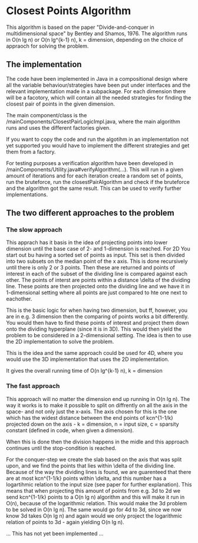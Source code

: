 # Closest Points Algorithm
This algorithm is based on the paper "Divide-and-conquer in multidimensional space" by Bentley and Shamos, 1976. The algorithm runs in O(n lg n) or O(n lg^{k-1} n), k = dimension, depending on the choice of appraoch for solving the problem.  


## The implementation
The code have been implemented in Java in a compositional design where all the variable behaviour/strategies have been put under interfaces and the relevant implementation made in a subpackage. For each dimension there will be a facotory, which will contain all the needed strategies for finding the closest pair of points in the given dimension. 

The main component/class is the /mainComponents/ClosestPairLogicImpl.java, where the main algorithm runs and uses the different factories given. 

If you want to copy the code and run the algotihm in an implementation not yet supported you would have to implement the different strategies and get them from a factory. 

For testing purposes a verification algorithm have been developed in /mainComponents/Utility.java#verifyAlgorithm(...). 
This will run in a given amount of iterations and for each iteration create a random set of points, run the bruteforce, run the closestPairAlgorithm and check if the bruteforce and the algorithm got the same result. This can be used to verify further implementations. 

## The two different approaches to the problem
### The slow approach
This apprach has it basis in the idea of projecting points into lower dimension until the base case of 2- and 1-dimension is reached. For 2D You start out bu having a sorted set of points as input. This set is then divided into two subsets on the median point of the x axis. This is done recursively until there is only 2 or 3 points. Then these are returned and points of interest in each of the subset of the dividing line is compared against each other. The points of interst are points within a distance \delta of the dividing line. These points are then projected onto the dividing line and we have it in 1-dimensional setting where all points are just compared to hte one next to eachother.  

This is the basic logic for when having two dimension, but ff, however, you are in e.g. 3 dimension then the comparing of points works a bit differently. You would then have to find these points of interest and project them down onto the dividing hyperplane (since it is in 3D). This would then yield the problem to be considered in a 2-dimensional setting. The idea is then to use the 2D implementation to solve the problem. 

This is the idea and the same approach could be used for 4D, where you would use the 3D implementation that uses the 2D implementation. 

It gives the overall running time of O(n lg^{k-1} n), k = dimension

### The fast approach
This approach will no matter the dimension end up running in O(n lg n). 
The way it works is to make it possible to split on diffrently on all the axis in the space- and not only just the x-axis. The axis chosen for this is the one which has the widest distance between the end points of kcn^{1-1/k} projected down on the axis - k = dimension, n = input size, c = sparsity constant (defined in code, when given a dimension). 

When this is done then the division happens in the midle and this approach continues until the stop-condition is reached. 

For the conquer-step we create the slab based on the axis that was split upon, and we find the points that lies within \delta of the dividing line. Because of the way the dividing lines is found, we are guarenteed that there are at most kcn^{1-1/k} points within \delta, and this number has a logartihmic relation to the input size (see paper for further explanation). This means that when projecting this amount of points from e.g. 3d to 2d we send kcn^{1-1/k} points to a O(n lg n) algorithm and this will make it run in O(n), because of the logarithmic relation. This would make the 3d problem to be solved in O(n lg n).  The same would go for 4d to 3d, since we now know 3d takes O(n lg n) and again would we only project the logarithmic relation of points to 3d - again yielding O(n lg n).  

... This has not yet been implemented ... 
